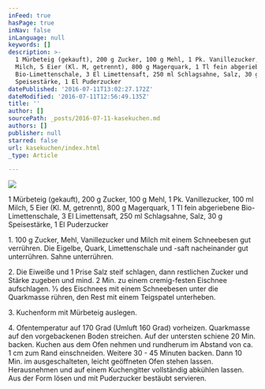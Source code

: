 ```yaml
---
inFeed: true
hasPage: true
inNav: false
inLanguage: null
keywords: []
description: >-
  1 Mürbeteig (gekauft), 200 g Zucker, 100 g Mehl, 1 Pk. Vanillezucker, 100 ml
  Milch, 5 Eier (Kl. M, getrennt), 800 g Magerquark, 1 Tl fein abgeriebene
  Bio-Limettenschale, 3 El Limettensaft, 250 ml Schlagsahne, Salz, 30 g
  Speisestärke, 1 El Puderzucker
datePublished: '2016-07-11T13:02:27.172Z'
dateModified: '2016-07-11T12:56:49.135Z'
title: ''
author: []
sourcePath: _posts/2016-07-11-kasekuchen.md
authors: []
publisher: null
starred: false
url: kasekuchen/index.html
_type: Article

---
```

![](https://the-grid-user-content.s3-us-west-2.amazonaws.com/7959c685-a1d6-4180-be22-da9a1a56b2c2.jpg)

1 Mürbeteig (gekauft), 200 g Zucker, 100 g Mehl, 1 Pk. Vanillezucker, 100 ml Milch, 5 Eier (Kl. M, getrennt), 800 g Magerquark, 1 Tl fein abgeriebene Bio-Limettenschale, 3 El Limettensaft, 250 ml Schlagsahne, Salz, 30 g Speisestärke, 1 El Puderzucker

1\. 100 g Zucker, Mehl, Vanillezucker und Milch mit einem Schneebesen gut verrühren. Die Eigelbe, Quark, Limettenschale und -saft nacheinander gut unterrühren. Sahne unterrühren. 

2\. Die Eiweiße und 1 Prise Salz steif schlagen, dann restlichen Zucker und Stärke zugeben und mind. 2 Min. zu einem cremig-festen Eischnee aufschlagen. 1⁄3 des Eischnees mit einem Schneebesen unter die Quarkmasse rühren, den Rest mit einem Teigspatel unterheben.

3\. Kuchenform mit Mürbeteig auslegen.

4\. Ofentemperatur auf 170 Grad (Umluft 160 Grad) vorheizen. Quarkmasse auf den vorgebackenen Boden streichen. Auf der untersten schiene 20 Min. backen. Kuchen aus dem Ofen nehmen und rundherum im Abstand von ca. 1 cm zum Rand einschneiden. Weitere 30 - 45 Minuten backen. Dann 10 Min. im ausgeschalteten, leicht geöffneten Ofen stehen lassen. Herausnehmen und auf einem Kuchengitter vollständig abkühlen lassen. Aus der Form lösen und mit Puderzucker bestäubt servieren.